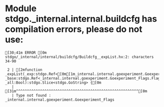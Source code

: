 # Module stdgo._internal.internal.buildcfg has compilation errors, please do not use:
```
[30;41m ERROR [0m stdgo/_internal/internal/buildcfg/Buildcfg__expList.hx:2: characters 34-90

 2 | [2mfunction _expList(_exp:stdgo.Ref<[0m[1m_internal.internal.goexperiment.Goexperiment_Flags.Flags[0m[2m>, _base:stdgo.Ref<_internal.internal.goexperiment.Goexperiment_Flags.Flags>, _all:Bool):stdgo.Slice<stdgo.GoString> {[0m
   |                                  [31m^^^^^^^^^^^^^^^^^^^^^^^^^^^^^^^^^^^^^^^^^^^^^^^^^^^^^^^^[0m
   | Type not found : _internal.internal.goexperiment.Goexperiment_Flags


```

